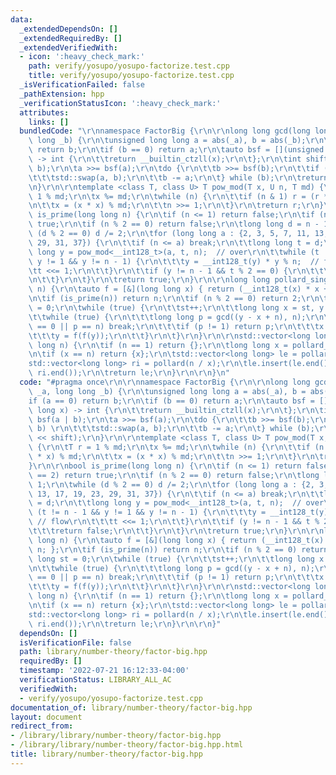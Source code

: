 ```yaml
---
data:
  _extendedDependsOn: []
  _extendedRequiredBy: []
  _extendedVerifiedWith:
  - icon: ':heavy_check_mark:'
    path: verify/yosupo/yosupo-factorize.test.cpp
    title: verify/yosupo/yosupo-factorize.test.cpp
  _isVerificationFailed: false
  _pathExtension: hpp
  _verificationStatusIcon: ':heavy_check_mark:'
  attributes:
    links: []
  bundledCode: "\r\nnamespace FactorBig {\r\n\r\nlong long gcd(long long _a, long\
    \ long _b) {\r\n\tunsigned long long a = abs(_a), b = abs(_b);\r\n\tif (a == 0)\
    \ return b;\r\n\tif (b == 0) return a;\r\n\tauto bsf = [](unsigned long long x)\
    \ -> int {\r\n\t\treturn __builtin_ctzll(x);\r\n\t};\r\n\tint shift = bsf(a |\
    \ b);\r\n\ta >>= bsf(a);\r\n\tdo {\r\n\t\tb >>= bsf(b);\r\n\t\tif (a > b) \r\n\
    \t\t\tstd::swap(a, b);\r\n\t\tb -= a;\r\n\t} while (b);\r\n\treturn (a << shift);\r\
    \n}\r\n\r\ntemplate <class T, class U> T pow_mod(T x, U n, T md) {\r\n\tT r =\
    \ 1 % md;\r\n\tx %= md;\r\n\twhile (n) {\r\n\t\tif (n & 1) r = (r * x) % md;\r\
    \n\t\tx = (x * x) % md;\r\n\t\tn >>= 1;\r\n\t}\r\n\treturn r;\r\n}\r\n\r\nbool\
    \ is_prime(long long n) {\r\n\tif (n <= 1) return false;\r\n\tif (n == 2) return\
    \ true;\r\n\tif (n % 2 == 0) return false;\r\n\tlong long d = n - 1;\r\n\twhile\
    \ (d % 2 == 0) d /= 2;\r\n\tfor (long long a : {2, 3, 5, 7, 11, 13, 17, 19, 23,\
    \ 29, 31, 37}) {\r\n\t\tif (n <= a) break;\r\n\t\tlong long t = d;\r\n\t\tlong\
    \ long y = pow_mod<__int128_t>(a, t, n);  // over\r\n\t\twhile (t != n - 1 &&\
    \ y != 1 && y != n - 1) {\r\n\t\t\ty = __int128_t(y) * y % n;  // flow\r\n\t\t\
    \tt <<= 1;\r\n\t\t}\r\n\t\tif (y != n - 1 && t % 2 == 0) {\r\n\t\t\treturn false;\r\
    \n\t\t}\r\n\t}\r\n\treturn true;\r\n}\r\n\r\nlong long pollard_single(long long\
    \ n) {\r\n\tauto f = [&](long long x) { return (__int128_t(x) * x + 1) % n; };\r\
    \n\tif (is_prime(n)) return n;\r\n\tif (n % 2 == 0) return 2;\r\n\tlong long st\
    \ = 0;\r\n\twhile (true) {\r\n\t\tst++;\r\n\t\tlong long x = st, y = f(x);\r\n\
    \t\twhile (true) {\r\n\t\t\tlong long p = gcd((y - x + n), n);\r\n\t\t\tif (p\
    \ == 0 || p == n) break;\r\n\t\t\tif (p != 1) return p;\r\n\t\t\tx = f(x);\r\n\
    \t\t\ty = f(f(y));\r\n\t\t}\r\n\t}\r\n}\r\n\r\nstd::vector<long long> pollard(long\
    \ long n) {\r\n\tif (n == 1) return {};\r\n\tlong long x = pollard_single(n);\r\
    \n\tif (x == n) return {x};\r\n\tstd::vector<long long> le = pollard(x);\r\n\t\
    std::vector<long long> ri = pollard(n / x);\r\n\tle.insert(le.end(), ri.begin(),\
    \ ri.end());\r\n\treturn le;\r\n}\r\n\r\n}\n"
  code: "#pragma once\r\n\r\nnamespace FactorBig {\r\n\r\nlong long gcd(long long\
    \ _a, long long _b) {\r\n\tunsigned long long a = abs(_a), b = abs(_b);\r\n\t\
    if (a == 0) return b;\r\n\tif (b == 0) return a;\r\n\tauto bsf = [](unsigned long\
    \ long x) -> int {\r\n\t\treturn __builtin_ctzll(x);\r\n\t};\r\n\tint shift =\
    \ bsf(a | b);\r\n\ta >>= bsf(a);\r\n\tdo {\r\n\t\tb >>= bsf(b);\r\n\t\tif (a >\
    \ b) \r\n\t\t\tstd::swap(a, b);\r\n\t\tb -= a;\r\n\t} while (b);\r\n\treturn (a\
    \ << shift);\r\n}\r\n\r\ntemplate <class T, class U> T pow_mod(T x, U n, T md)\
    \ {\r\n\tT r = 1 % md;\r\n\tx %= md;\r\n\twhile (n) {\r\n\t\tif (n & 1) r = (r\
    \ * x) % md;\r\n\t\tx = (x * x) % md;\r\n\t\tn >>= 1;\r\n\t}\r\n\treturn r;\r\n\
    }\r\n\r\nbool is_prime(long long n) {\r\n\tif (n <= 1) return false;\r\n\tif (n\
    \ == 2) return true;\r\n\tif (n % 2 == 0) return false;\r\n\tlong long d = n -\
    \ 1;\r\n\twhile (d % 2 == 0) d /= 2;\r\n\tfor (long long a : {2, 3, 5, 7, 11,\
    \ 13, 17, 19, 23, 29, 31, 37}) {\r\n\t\tif (n <= a) break;\r\n\t\tlong long t\
    \ = d;\r\n\t\tlong long y = pow_mod<__int128_t>(a, t, n);  // over\r\n\t\twhile\
    \ (t != n - 1 && y != 1 && y != n - 1) {\r\n\t\t\ty = __int128_t(y) * y % n; \
    \ // flow\r\n\t\t\tt <<= 1;\r\n\t\t}\r\n\t\tif (y != n - 1 && t % 2 == 0) {\r\n\
    \t\t\treturn false;\r\n\t\t}\r\n\t}\r\n\treturn true;\r\n}\r\n\r\nlong long pollard_single(long\
    \ long n) {\r\n\tauto f = [&](long long x) { return (__int128_t(x) * x + 1) %\
    \ n; };\r\n\tif (is_prime(n)) return n;\r\n\tif (n % 2 == 0) return 2;\r\n\tlong\
    \ long st = 0;\r\n\twhile (true) {\r\n\t\tst++;\r\n\t\tlong long x = st, y = f(x);\r\
    \n\t\twhile (true) {\r\n\t\t\tlong long p = gcd((y - x + n), n);\r\n\t\t\tif (p\
    \ == 0 || p == n) break;\r\n\t\t\tif (p != 1) return p;\r\n\t\t\tx = f(x);\r\n\
    \t\t\ty = f(f(y));\r\n\t\t}\r\n\t}\r\n}\r\n\r\nstd::vector<long long> pollard(long\
    \ long n) {\r\n\tif (n == 1) return {};\r\n\tlong long x = pollard_single(n);\r\
    \n\tif (x == n) return {x};\r\n\tstd::vector<long long> le = pollard(x);\r\n\t\
    std::vector<long long> ri = pollard(n / x);\r\n\tle.insert(le.end(), ri.begin(),\
    \ ri.end());\r\n\treturn le;\r\n}\r\n\r\n}"
  dependsOn: []
  isVerificationFile: false
  path: library/number-theory/factor-big.hpp
  requiredBy: []
  timestamp: '2022-07-21 16:12:33-04:00'
  verificationStatus: LIBRARY_ALL_AC
  verifiedWith:
  - verify/yosupo/yosupo-factorize.test.cpp
documentation_of: library/number-theory/factor-big.hpp
layout: document
redirect_from:
- /library/library/number-theory/factor-big.hpp
- /library/library/number-theory/factor-big.hpp.html
title: library/number-theory/factor-big.hpp
---
```


